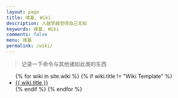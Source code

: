 ```yaml
---
layout: page
title: 维基, Wiki
description: 人越学越觉得自己无知
keywords: 维基, Wiki
comments: false
menu: 维基
permalink: /wiki/
---
```


> 记录一下命令与其他诸如此类的东西

<ul class="listing">
{% for wiki in site.wiki %}
{% if wiki.title != "Wiki Template" %}
<li class="listing-item"><a href="{{ site.url }}{{ wiki.url }}">{{ wiki.title }}</a></li>
{% endif %}
{% endfor %}
</ul>
